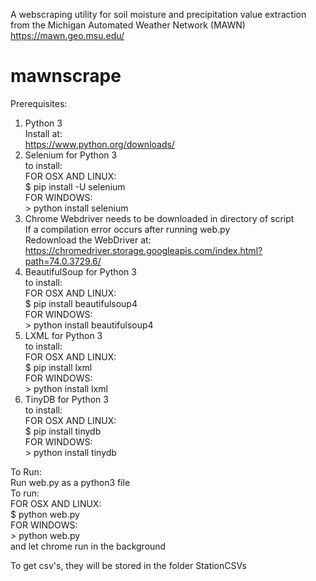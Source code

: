 A webscraping utility for soil moisture and precipitation value extraction from the Michigan Automated Weather Network (MAWN)  
https://mawn.geo.msu.edu/  
# mawnscrape  

Prerequisites:  
1. Python 3  
    Install at:  
        https://www.python.org/downloads/  
2. Selenium for Python 3  
    to install:  
        FOR OSX AND LINUX:  
            $ pip install -U selenium  
        FOR WINDOWS:  
            > python install selenium  
3. Chrome Webdriver needs to be downloaded in directory of script  
    If a compilation error occurs after running web.py  
        Redownload the WebDriver at:  
            https://chromedriver.storage.googleapis.com/index.html?path=74.0.3729.6/  
4. BeautifulSoup for Python 3  
    to install:  
        FOR OSX AND LINUX:  
            $ pip install beautifulsoup4  
        FOR WINDOWS:  
            > python install beautifulsoup4  
5. LXML for Python 3  
    to install:  
        FOR OSX AND LINUX:  
            $ pip install lxml  
        FOR WINDOWS:  
            > python install lxml  
6. TinyDB for Python 3  
    to install:  
        FOR OSX AND LINUX:  
            $ pip install tinydb  
        FOR WINDOWS:  
            > python install tinydb  


To Run:  
    Run web.py as a python3 file  
        To run:  
            FOR OSX AND LINUX:  
                $ python web.py  
            FOR WINDOWS:  
                > python web.py  
        and let chrome run in the background  

To get csv's, they will be stored in the folder StationCSVs  
